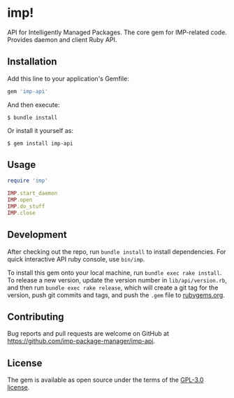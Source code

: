 # imp!

API for Intelligently Managed Packages. The core gem for IMP-related code. Provides daemon and client Ruby API.

## Installation

Add this line to your application's Gemfile:

```ruby
gem 'imp-api'
```

And then execute:

    $ bundle install

Or install it yourself as:

    $ gem install imp-api

## Usage

```ruby
require 'imp'

IMP.start_daemon
IMP.open
IMP.do_stuff
IMP.close

```

## Development

After checking out the repo, run `bundle install` to install dependencies. For quick interactive API ruby console, use `bin/imp`.

To install this gem onto your local machine, run `bundle exec rake install`. To release a new version, update the version number in `lib/api/version.rb`, and then run `bundle exec rake release`, which will create a git tag for the version, push git commits and tags, and push the `.gem` file to [rubygems.org](https://rubygems.org).

## Contributing

Bug reports and pull requests are welcome on GitHub at https://github.com/imp-package-manager/imp-api.


## License

The gem is available as open source under the terms of the [GPL-3.0 license](https://opensource.org/licenses/GPL-3.0).
